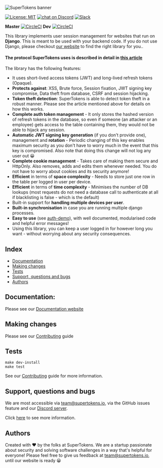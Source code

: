 ![SuperTokens banner](https://raw.githubusercontent.com/supertokens/supertokens-logo/master/images/Artboard%20%E2%80%93%2027%402x.png)

[![License: MIT](https://img.shields.io/badge/License-MIT-brightgreen.svg)](https://github.com/supertokens/supertokens-django-ref-jwt/blob/master/LICENSE)
<a href="https://supertokens.io/discord">
<img src="https://img.shields.io/discord/603466164219281420.svg?logo=discord" alt="chat on Discord"></a>
[![Slack](https://img.shields.io/badge/slack-chat-brightgreen?logo=slack)](https://join.slack.com/t/webmobilesecurity/shared_invite/enQtODM4MDM2MTQ1MDYyLTFiNmNhYzRlNGNjODhkNjc5MDRlYTBmZTBiNjFhOTFhYjI1MTc3ZWI2ZjY3Y2M3ZjY1MGJhZmRiNDFjNDNjOTM)

**Master**
[![CircleCI](https://circleci.com/gh/supertokens/supertokens-django-ref-jwt.svg?style=svg)](https://circleci.com/gh/supertokens/supertokens-django-ref-jwt)
**Dev**
[![CircleCI](https://circleci.com/gh/supertokens/supertokens-django-ref-jwt/tree/dev.svg?style=svg)](https://circleci.com/gh/supertokens/supertokens-django-ref-jwt/tree/dev)

This library implements user session management for websites that run on **Django**. This is meant to be used with your backend code. If you do not use Django, please checkout [our website](https://supertokens.io) to find the right library for you..

#### The protocol SuperTokens uses is described in detail in [this article](https://supertokens.io/blog/the-best-way-to-securely-manage-user-sessions)

The library has the following features:
- It uses short-lived access tokens (JWT) and long-lived refresh tokens (Opaque).
- **Protects against**: XSS, Brute force, Session fixation, JWT signing key compromise, Data theft from database, CSRF and session hijacking.
- **Token theft detection**: SuperTokens is able to detect token theft in a robust manner. Please see the article mentioned above for details on how this works.
- **Complete auth token management** - It only stores the hashed version of refresh tokens in the database, so even if someone (an attacker or an employee) gets access to the table containing them, they would not be able to hijack any session.
- **Automatic JWT signing key generation** (if you don't provide one), management and **rotation** - Periodic changing of this key enables maximum security as you don't have to worry much in the event that this key is compromised. Also note that doing this change will not log any user out :grinning:
- **Complete cookie management** - Takes care of making them secure and HttpOnly. Also removes, adds and edits them whenever needed. You do not have to worry about cookies and its security anymore!
- **Efficient** in terms of **space complexity** - Needs to store just one row in the table per logged in user per device.
- **Efficient** in terms of **time complexity** - Minimises the number of DB lookups (most requests do not need a database call to authenticate at all if blacklisting is false - which is the default)
- Built-in support for **handling multiple devices per user**.
- **Built-in synchronisation** in case you are running multiple django processes.
- **Easy to use** (see [auth-demo](https://github.com/supertokens/auth-demo)), with well documented, modularised code and helpful error messages!
- Using this library, you can keep a user logged in for however long you want - without worrying about any security consequences. 

## Index
- [Documentation](https://github.com/supertokens/supertokens-django-ref-jwt#documentation)
- [Making changes](https://github.com/supertokens/supertokens-django-ref-jwt#making-changes)
- [Tests](https://github.com/supertokens/supertokens-django-ref-jwt#tests)
- [Support, questions and bugs](https://github.com/supertokens/supertokens-django-ref-jwt#support-questions-and-bugs)
- [Authors](https://github.com/supertokens/supertokens-django-ref-jwt#authors)

## Documentation: 
Please see our [Documentation website](https://supertokens.github.io/supertokens-django-ref-jwt/)

## Making changes
Please see our [Contributing](https://github.com/supertokens/supertokens-django-ref-jwt/blob/master/CONTRIBUTING.md) guide

## Tests
```
make dev-install
make test
```
See our [Contributing](https://github.com/supertokens/supertokens-django-ref-jwt/blob/master/CONTRIBUTING.md) guide for more information.

## Support, questions and bugs
We are most accessible via team@supertokens.io, via the GitHub issues feature and our [Discord server](https://supertokens.io/discord). 

Click [here](https://github.com/supertokens/supertokens-node-mysql-ref-jwt#support-questions-and-bugs) to see more information.

## Authors
Created with :heart: by the folks at SuperTokens. We are a startup passionate about security and solving software challenges in a way that's helpful for everyone! Please feel free to give us feedback at team@supertokens.io, until our website is ready :grinning:
